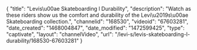 {
    "title": "Levis\u00ae Skateboarding l Durability",
    "description": "Watch as these riders show us the comfort and durability of the Levi\u2019s\u00ae Skateboarding collection.",
    "channelid": "168530",
    "videoid": "67603281",
    "date_created": "1468004847",
    "date_modified": "1472599425",
    "type": "captivate",
    "layout": "channelVideo",
    "url": "\/levi-s\/levis-skateboarding-l-durability\/168530-67603281"
}